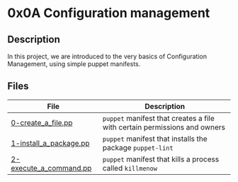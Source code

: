 # 0x0A Configuration management

## Description

In this project, we are introduced to the very basics of Configuration Management, using simple puppet manifests.

## Files

| File                                               | Description                                                               |
|----------------------------------------------------|---------------------------------------------------------------------------|
| [0-create_a_file.pp](./0-create_a_file.pp)         | `puppet` manifest that creates a file with certain permissions and owners |
| [1-install_a_package.pp](./1-install_a_package.pp) | `puppet` manifest that installs the package `puppet-lint`                 |
| [2-execute_a_command.pp](./2-execute_a_command.pp) | `puppet` manifest that kills a process called `killmenow`                 |
